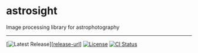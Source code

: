# astrosight

Image processing library for astrophotography

---------------------------------------------

[![Latest Release][release-badge]][[release-url]]
[![License][license-badge]](LICENSE)
[![CI Status][ci-badge]][ci-url]

[release-badge]: https://img.shields.io/github/v/release/austinlucaslake/astrosight
[release-url]: https://github.com/austinlucaslake/provision/releases/latest
[license-badge]: https://img.shields.io/github/license/austinlucaslake/astrosight
[ci-badge]: https://github.com/austinlucaslake/astrosight/actions/workflows/ci.yml/badge.svg
[ci-url]: https://github.com/austinlucaslake/astrosight/actions

